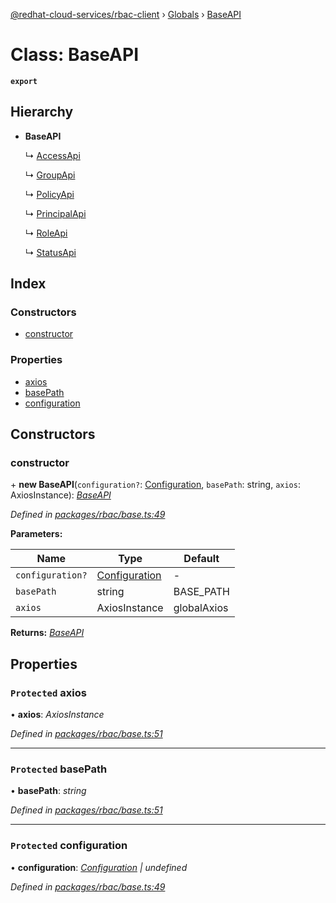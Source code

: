 [@redhat-cloud-services/rbac-client](../README.md) › [Globals](../globals.md) › [BaseAPI](baseapi.md)

# Class: BaseAPI

**`export`** 

## Hierarchy

* **BaseAPI**

  ↳ [AccessApi](accessapi.md)

  ↳ [GroupApi](groupapi.md)

  ↳ [PolicyApi](policyapi.md)

  ↳ [PrincipalApi](principalapi.md)

  ↳ [RoleApi](roleapi.md)

  ↳ [StatusApi](statusapi.md)

## Index

### Constructors

* [constructor](baseapi.md#constructor)

### Properties

* [axios](baseapi.md#protected-axios)
* [basePath](baseapi.md#protected-basepath)
* [configuration](baseapi.md#protected-configuration)

## Constructors

###  constructor

\+ **new BaseAPI**(`configuration?`: [Configuration](configuration.md), `basePath`: string, `axios`: AxiosInstance): *[BaseAPI](baseapi.md)*

*Defined in [packages/rbac/base.ts:49](https://github.com/Hyperkid123/javascript-clients/blob/master/packages/rbac/base.ts#L49)*

**Parameters:**

Name | Type | Default |
------ | ------ | ------ |
`configuration?` | [Configuration](configuration.md) | - |
`basePath` | string | BASE_PATH |
`axios` | AxiosInstance | globalAxios |

**Returns:** *[BaseAPI](baseapi.md)*

## Properties

### `Protected` axios

• **axios**: *AxiosInstance*

*Defined in [packages/rbac/base.ts:51](https://github.com/Hyperkid123/javascript-clients/blob/master/packages/rbac/base.ts#L51)*

___

### `Protected` basePath

• **basePath**: *string*

*Defined in [packages/rbac/base.ts:51](https://github.com/Hyperkid123/javascript-clients/blob/master/packages/rbac/base.ts#L51)*

___

### `Protected` configuration

• **configuration**: *[Configuration](configuration.md) | undefined*

*Defined in [packages/rbac/base.ts:49](https://github.com/Hyperkid123/javascript-clients/blob/master/packages/rbac/base.ts#L49)*
